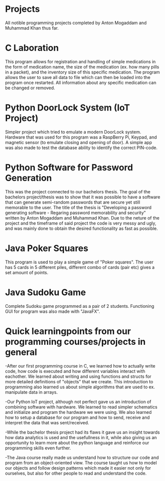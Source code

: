 # Projects

All notible programming projects completed by Anton Mogaddam and Muhammad Khan thus far.

# C Laboration 
This program allows for registration and handling of simple medications in the form of medication name, the size of the medication (ex. how many pills in a packet), and the inventory size of this specific medication. The program allows the user to save all data to file which can then be loaded into the program once restarted. All information about any specific medication can be changed or removed.

# Python DoorLock System (IoT Project)
Simpler project which tried to emulate a modern DoorLock system. Hardware that was used for this program was a RaspBerry Pi, Keypad, and magnetic sensor (to emulate closing and opening of door). A simple app was also made to test the database ability to identify the correct PIN-code.  

# Python Software for Password Generation
This was the project connected to our bachelors thesis. The goal of the bachelors project/thesis was to show that it was possible to have a software that can generate semi-random passwords that are secure yet still memorable to the user. The title of the thesis is "Developing a password generating software - Regaring password memorability and security" written by Anton Mogaddam and Muhammad Khan. Due to the neture of the project and the timeframe of said project the code is very messy and ugly, and was mainly done to obtain the desired functionality as fast as possible.

# Java Poker Squares
This program is used to play a simple game of "Poker squares". The user has 5 cards in 5 different piles, different combo of cards (pair etc) gives a set amount of points.

# Java Sudoku Game
Complete Sudoku game programmed as a pair of 2 students. Functioning GUI for program was also made with "JavaFX".

# Quick learningpoints from our programming courses/projects in general
-After our first programming course in C, we learned how to actually write code, how code is executed and how different variables interact with eachother. We learned about writing and using functions and structs for more detailed definitions of "objects" that we create. This introduction to programming also learned us about simple algorithms that are used to ex. manipulate data in arrays.

-Our Python IoT project, although not perfect gave us an introduction of combining software with hardware. We learned to read simpler schematics and initialize and program the hardware we were using. We also learned how to setup a database for our program and how to send, receive and interpret the data that was sent/received.

-While the bachelor thesis project had its flaws it gave us an insight towards how data analytics is used and the usefullness in it, while also giving us an opportunity to learn more about the python language and reinforce our programming skills even further.

-The Java course really made us understand how to structure our code and program from an object-oriented view. The course taught us how to model our objects and follow design patterns which made it easier not only for ourselves, but also for other people to read and understand the code.  



